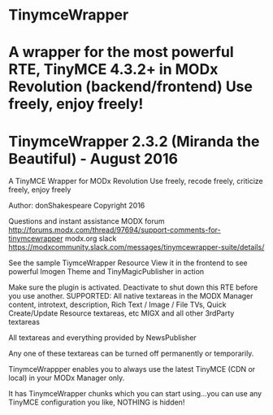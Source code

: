 # TinymceWrapper
A wrapper for the most powerful RTE, TinyMCE 4.3.2+ in MODx Revolution (backend/frontend)
Use freely, enjoy freely!
=======
# TinymceWrapper 2.3.2 (Miranda the Beautiful) - August 2016
A TinyMCE Wrapper for MODx Revolution
Use freely, recode freely, criticize freely, enjoy freely

Author: donShakespeare 
Copyright 2016

Questions and instant assistance
MODX forum http://forums.modx.com/thread/97694/support-comments-for-tinymcewrapper
modx.org slack https://modxcommunity.slack.com/messages/tinymcewrapper-suite/details/

See the sample TiymceWrapper Resource
View it in the frontend to see powerful Imogen Theme and TinyMagicPublisher in action

Make sure the plugin is activated.
Deactivate to shut down this RTE before you use another.
SUPPORTED: 
  All native textareas in the MODX Manager content, introtext, description, Rich Text / Image / File TVs, Quick Create/Update Resource textareas, etc
  MIGX and all other 3rdParty textareas

  All textareas and everything provided by NewsPublisher

Any one of these textareas can be turned off permanently or temporarily.


TinymceWrappper enables you to always use the latest TinyMCE (CDN or local) in your MODx Manager only.

It has TinymceWrapper chunks which you can start using...you can use any TinyMCE configuration you like, NOTHING is hidden!